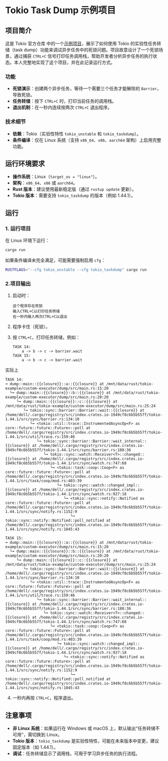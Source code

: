 # Tokio Task Dump 示例项目

## 项目简介

这是 Tokio 官方仓库 中的一个[示例项目](https://github.com/tokio-rs/tokio/blob/master/examples/dump.rs)，展示了如何使用 Tokio 的实验性任务转储（task dump）功能来调试异步任务中的死锁问题。项目故意设计了一个死锁场景，通过捕获 `CTRL+C` 信号打印任务调用栈，帮助开发者分析异步任务的执行状态。本人完整地实现了这个项目，并在此记录运行方式。

### 功能

- **死锁演示**：创建两个异步任务，等待一个需要三个任务才能解除的 `Barrier`，导致死锁。
- **任务转储**：按下 `CTRL+C` 时，打印当前任务的调用栈。
- **退出机制**：在一秒内连续按两次 `CTRL+C` 退出程序。

### 技术细节

- **依赖**：Tokio（实验性特性 `tokio_unstable` 和 `tokio_taskdump`）。
- **条件编译**：仅在 Linux 系统（支持 `x86_64`、`x86`、`aarch64` 架构）上启用完整功能。

## 运行环境要求

- **操作系统**：Linux（`target_os = "linux"`）。
- **架构**：`x86_64`、`x86` 或 `aarch64`。
- **Rust 版本**：建议使用最新稳定版（通过 `rustup update` 更新）。
- **Tokio 版本**：需要支持 `tokio_taskdump` 的版本（例如 1.44.1）。

## 运行

### 1. 运行项目

在 Linux 环境下运行：

```bash
cargo run
```

如果条件编译未完全满足，可能需要强制启用 `cfg`：

```bash
RUSTFLAGS="--cfg tokio_unstable --cfg tokio_taskdump" cargo run
```

### 2.项目输出

1. 启动时：

   ```
   这个程序存在死锁
   输入CTRL+C以打印任务转储
   在一秒内输入两次CTRL+C以退出
   ```

2. 程序卡住（死锁）。
3. 按 `CTRL+C`，打印任务转储，例如：

   ```
   TASK 14:
       a -> b -> c -> barrier.wait
   TASK 15:
       a -> b -> c -> barrier.wait
   ```
实际上   
```
TASK 14:
╼ dump::main::{{closure}}::a::{{closure}} at /mnt/data/rust/tokio-example/custom-executor/dump/src/main.rs:15:20
  └╼ dump::main::{{closure}}::b::{{closure}} at /mnt/data/rust/tokio-example/custom-executor/dump/src/main.rs:20:20
     └╼ dump::main::{{closure}}::c::{{closure}} at /mnt/data/rust/tokio-example/custom-executor/dump/src/main.rs:25:24
        └╼ tokio::sync::barrier::Barrier::wait::{{closure}} at /home/dell/.cargo/registry/src/index.crates.io-1949cf8c6b5b557f/tokio-1.44.1/src/sync/barrier.rs:134:10
           └╼ <tokio::util::trace::InstrumentedAsyncOp<F> as core::future::future::Future>::poll at /home/dell/.cargo/registry/src/index.crates.io-1949cf8c6b5b557f/tokio-1.44.1/src/util/trace.rs:159:46
              └╼ tokio::sync::barrier::Barrier::wait_internal::{{closure}} at /home/dell/.cargo/registry/src/index.crates.io-1949cf8c6b5b557f/tokio-1.44.1/src/sync/barrier.rs:188:36
                 └╼ tokio::sync::watch::Receiver<T>::changed::{{closure}} at /home/dell/.cargo/registry/src/index.crates.io-1949cf8c6b5b557f/tokio-1.44.1/src/sync/watch.rs:747:68
                    └╼ <tokio::task::coop::Coop<F> as core::future::future::Future>::poll at /home/dell/.cargo/registry/src/index.crates.io-1949cf8c6b5b557f/tokio-1.44.1/src/task/coop/mod.rs:403:39
                       └╼ tokio::sync::watch::changed_impl::{{closure}} at /home/dell/.cargo/registry/src/index.crates.io-1949cf8c6b5b557f/tokio-1.44.1/src/sync/watch.rs:927:18
                          └╼ <tokio::sync::notify::Notified as core::future::future::Future>::poll at /home/dell/.cargo/registry/src/index.crates.io-1949cf8c6b5b557f/tokio-1.44.1/src/sync/notify.rs:1152:9
                             └╼ tokio::sync::notify::Notified::poll_notified at /home/dell/.cargo/registry/src/index.crates.io-1949cf8c6b5b557f/tokio-1.44.1/src/sync/notify.rs:1045:43

TASK 15:
╼ dump::main::{{closure}}::a::{{closure}} at /mnt/data/rust/tokio-example/custom-executor/dump/src/main.rs:15:20
  └╼ dump::main::{{closure}}::b::{{closure}} at /mnt/data/rust/tokio-example/custom-executor/dump/src/main.rs:20:20
     └╼ dump::main::{{closure}}::c::{{closure}} at /mnt/data/rust/tokio-example/custom-executor/dump/src/main.rs:25:24
        └╼ tokio::sync::barrier::Barrier::wait::{{closure}} at /home/dell/.cargo/registry/src/index.crates.io-1949cf8c6b5b557f/tokio-1.44.1/src/sync/barrier.rs:134:10
           └╼ <tokio::util::trace::InstrumentedAsyncOp<F> as core::future::future::Future>::poll at /home/dell/.cargo/registry/src/index.crates.io-1949cf8c6b5b557f/tokio-1.44.1/src/util/trace.rs:159:46
              └╼ tokio::sync::barrier::Barrier::wait_internal::{{closure}} at /home/dell/.cargo/registry/src/index.crates.io-1949cf8c6b5b557f/tokio-1.44.1/src/sync/barrier.rs:188:36
                 └╼ tokio::sync::watch::Receiver<T>::changed::{{closure}} at /home/dell/.cargo/registry/src/index.crates.io-1949cf8c6b5b557f/tokio-1.44.1/src/sync/watch.rs:747:68
                    └╼ <tokio::task::coop::Coop<F> as core::future::future::Future>::poll at /home/dell/.cargo/registry/src/index.crates.io-1949cf8c6b5b557f/tokio-1.44.1/src/task/coop/mod.rs:403:39
                       └╼ tokio::sync::watch::changed_impl::{{closure}} at /home/dell/.cargo/registry/src/index.crates.io-1949cf8c6b5b557f/tokio-1.44.1/src/sync/watch.rs:927:18
                          └╼ <tokio::sync::notify::Notified as core::future::future::Future>::poll at /home/dell/.cargo/registry/src/index.crates.io-1949cf8c6b5b557f/tokio-1.44.1/src/sync/notify.rs:1152:9
                             └╼ tokio::sync::notify::Notified::poll_notified at /home/dell/.cargo/registry/src/index.crates.io-1949cf8c6b5b557f/tokio-1.44.1/src/sync/notify.rs:1045:43
```

4. 一秒内再按 `CTRL+C`，程序退出。

## 注意事项

- **非 Linux 系统**：如果运行在 Windows 或 macOS 上，默认输出“任务转储不可用”，需切换到 Linux。
- **Tokio 版本**：`tokio_taskdump` 是实验性特性，可能在未来版本中变更，建议固定版本（如 1.44.1）。
- **调试**：任务转储显示了调用栈，可用于学习异步任务的执行流程。
